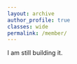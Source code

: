 ```yaml
---
layout: archive
author_profile: true
classes: wide
permalink: /member/
---
```

I am still building it. 

